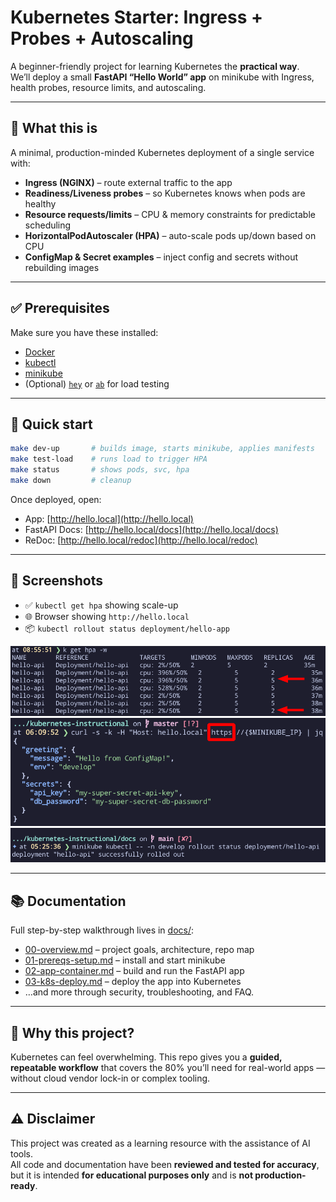 # Kubernetes Starter: Ingress + Probes + Autoscaling

A beginner-friendly project for learning Kubernetes the **practical way**.  
We’ll deploy a small **FastAPI “Hello World” app** on minikube with Ingress, health probes, resource limits, and autoscaling.

---

## 🚀 What this is

A minimal, production-minded Kubernetes deployment of a single service with:

- **Ingress (NGINX)** – route external traffic to the app  
- **Readiness/Liveness probes** – so Kubernetes knows when pods are healthy  
- **Resource requests/limits** – CPU & memory constraints for predictable scheduling  
- **HorizontalPodAutoscaler (HPA)** – auto-scale pods up/down based on CPU  
- **ConfigMap & Secret examples** – inject config and secrets without rebuilding images  

---

## ✅ Prerequisites

Make sure you have these installed:

- [Docker](https://docs.docker.com/get-docker/)  
- [kubectl](https://kubernetes.io/docs/tasks/tools/)  
- [minikube](https://minikube.sigs.k8s.io/docs/start/)  
- (Optional) [`hey`](https://github.com/rakyll/hey) or [`ab`](https://httpd.apache.org/docs/2.4/programs/ab.html) for load testing  

---

## 🏃 Quick start

```bash
make dev-up       # builds image, starts minikube, applies manifests
make test-load    # runs load to trigger HPA
make status       # shows pods, svc, hpa
make down         # cleanup
```

Once deployed, open:

- App: [http://hello.local](http://hello.local)  
- FastAPI Docs: [http://hello.local/docs](http://hello.local/docs)  
- ReDoc: [http://hello.local/redoc](http://hello.local/redoc)  

---

## 📸 Screenshots

- ✅ `kubectl get hpa` showing scale-up  
- 🌐 Browser showing `http://hello.local`  
- 📦 `kubectl rollout status deployment/hello-app`  

![HPA Screenshot](./docs/images/hpa.png)  
![Ingress Screenshot](./docs/images/ingress.png)  
![Rollout Screenshot](./docs/images/rollout.png)  

---

## 📚 Documentation

Full step-by-step walkthrough lives in [docs/](./docs):

- [00-overview.md](./docs/00-overview.md) – project goals, architecture, repo map  
- [01-prereqs-setup.md](./docs/01-prereqs-setup.md) – install and start minikube  
- [02-app-container.md](./docs/02-app-container.md) – build and run the FastAPI app  
- [03-k8s-deploy.md](./docs/03-k8s-deploy.md) – deploy the app into Kubernetes  
- …and more through security, troubleshooting, and FAQ.  

---

## 🙌 Why this project?

Kubernetes can feel overwhelming. This repo gives you a **guided, repeatable workflow** that covers the 80% you’ll need for real-world apps — without cloud vendor lock-in or complex tooling.

---

## ⚠️ Disclaimer

This project was created as a learning resource with the assistance of AI tools.  
All code and documentation have been **reviewed and tested for accuracy**,  
but it is intended **for educational purposes only** and is **not production-ready**.

